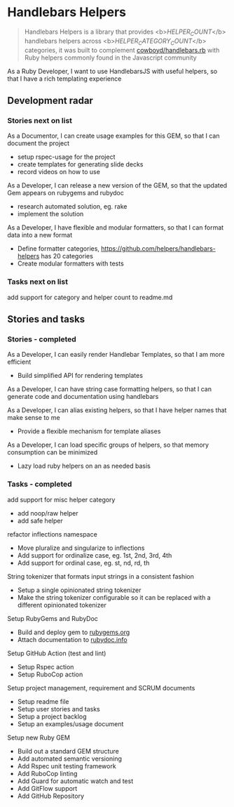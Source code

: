 # Handlebars Helpers

> Handlebars Helpers is a library that provides &lt;b&gt;$HELPER_COUNT$&lt;/b&gt; handlebars helpers across &lt;b&gt;$HELPER_CATEGORY_COUNT$&lt;/b&gt; categories, it was built to complement [cowboyd/handlebars.rb](https://github.com/cowboyd/handlebars.rb) with Ruby helpers commonly found in the Javascript community

As a Ruby Developer, I want to use HandlebarsJS with useful helpers, so that I have a rich templating experience

## Development radar

### Stories next on list

As a Documentor, I can create usage examples for this GEM, so that I can document the project

- setup rspec-usage for the project
- create templates for generating slide decks
- record videos on how to use

As a Developer, I can release a new version of the GEM, so that the updated Gem appears on rubygems and rubydoc

- research automated solution, eg. rake
- implement the solution

As a Developer, I have flexible and modular formatters, so that I can format data into a new format

- Define formatter categories, https://github.com/helpers/handlebars-helpers has 20 categories
- Create modular formatters with tests

### Tasks next on list

add support for category and helper count to readme.md

## Stories and tasks

### Stories - completed

As a Developer, I can easily render Handlebar Templates, so that I am more efficient

- Build simplified API for rendering templates

As a Developer, I can have string case formatting helpers, so that I can generate code and documentation using handlebars

As a Developer, I can alias existing helpers, so that I have helper names that make sense to me

- Provide a flexible mechanism for template aliases

As a Developer, I can load specific groups of helpers, so that memory consumption can be minimized

- Lazy load ruby helpers on an as needed basis

### Tasks - completed

add support for misc helper category

- add noop/raw helper
- add safe helper

refactor inflections namespace

- Move pluralize and singularize to inflections
- Add support for ordinalize case, eg. 1st, 2nd, 3rd, 4th
- Add support for ordinal case, eg. st, nd, rd, th

String tokenizer that formats input strings in a consistent fashion

- Setup a single opinionated string tokenizer
- Make the string tokenizer configurable so it can be replaced with a different opinionated tokenizer

Setup RubyGems and RubyDoc

- Build and deploy gem to [rubygems.org](https://rubygems.org/gems/handlebars-helpers)
- Attach documentation to [rubydoc.info](https://rubydoc.info/github/klueless-io/handlebars-helpers/master)

Setup GitHub Action (test and lint)

- Setup Rspec action
- Setup RuboCop action

Setup project management, requirement and SCRUM documents

- Setup readme file
- Setup user stories and tasks
- Setup a project backlog
- Setup an examples/usage document

Setup new Ruby GEM

- Build out a standard GEM structure
- Add automated semantic versioning
- Add Rspec unit testing framework
- Add RuboCop linting
- Add Guard for automatic watch and test
- Add GitFlow support
- Add GitHub Repository
